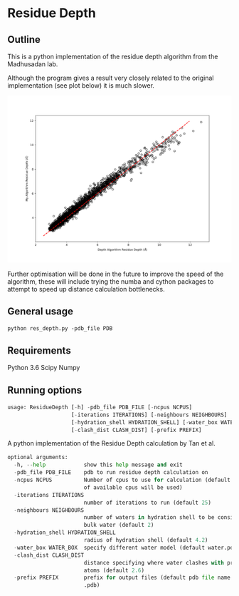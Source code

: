 # Residue Depth
## Outline
This is a python implementation of the residue depth algorithm from the Madhusadan lab.

Although the program gives a result very closely related to the original implementation (see plot below) it is much slower.

![Comparison Plot](comparison.png)

Further optimisation will be done in the future to improve the speed of the algorithm, these will include trying the numba and cython packages to attempt to speed up distance calculation bottlenecks.

## General usage
```
python res_depth.py -pdb_file PDB
```

## Requirements
Python 3.6
Scipy
Numpy

## Running options
```python
usage: ResidueDepth [-h] -pdb_file PDB_FILE [-ncpus NCPUS]
                    [-iterations ITERATIONS] [-neighbours NEIGHBOURS]
                    [-hydration_shell HYDRATION_SHELL] [-water_box WATER_BOX]
                    [-clash_dist CLASH_DIST] [-prefix PREFIX]
```
A python implementation of the Residue Depth calculation by Tan et al.
```python
optional arguments:
  -h, --help            show this help message and exit
  -pdb_file PDB_FILE    pdb to run residue depth calculation on
  -ncpus NCPUS          Number of cpus to use for calculation (default: number
                        of available cpus will be used)
  -iterations ITERATIONS
                        number of iterations to run (default 25)
  -neighbours NEIGHBOURS
                        number of waters in hydration shell to be considered
                        bulk water (default 2)
  -hydration_shell HYDRATION_SHELL
                        radius of hydration shell (default 4.2)
  -water_box WATER_BOX  specify different water model (default water.pdb)
  -clash_dist CLASH_DIST
                        distance specifying where water clashes with protein
                        atoms (default 2.6)
  -prefix PREFIX        prefix for output files (default pdb file name without
                        .pdb)
```
